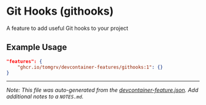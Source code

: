 
# Git Hooks (githooks)

A feature to add useful Git hooks to your project

## Example Usage

```json
"features": {
    "ghcr.io/tomgrv/devcontainer-features/githooks:1": {}
}
```





---

_Note: This file was auto-generated from the [devcontainer-feature.json](https://github.com/tomgrv/devcontainer-features/blob/main/src/githooks/devcontainer-feature.json).  Add additional notes to a `NOTES.md`._
